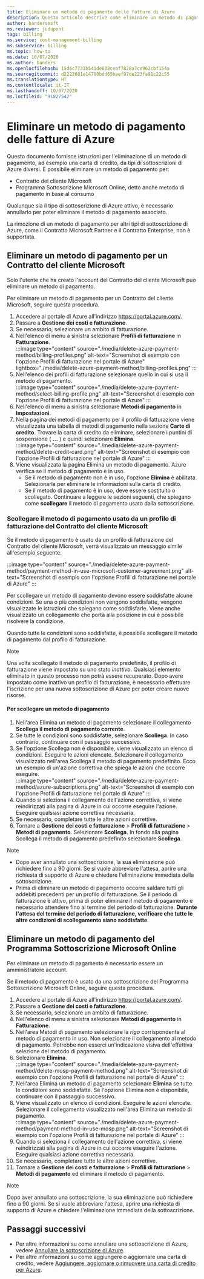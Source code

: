 ```yaml
---
title: Eliminare un metodo di pagamento delle fatture di Azure
description: Questo articolo descrive come eliminare un metodo di pagamento usato da una sottoscrizione di Azure.
author: bandersmsft
ms.reviewer: judupont
tags: billing
ms.service: cost-management-billing
ms.subservice: billing
ms.topic: how-to
ms.date: 10/07/2020
ms.author: banders
ms.openlocfilehash: 15d6c7731b541de638ceaf7828a7ce962cbf154a
ms.sourcegitcommit: d2222681e14700bdd65baef97de223fa91c22c55
ms.translationtype: HT
ms.contentlocale: it-IT
ms.lasthandoff: 10/07/2020
ms.locfileid: "91827542"
---
```

# <a name="delete-an-azure-billing-payment-method"></a>Eliminare un metodo di pagamento delle fatture di Azure

Questo documento fornisce istruzioni per l'eliminazione di un metodo di pagamento, ad esempio una carta di credito, da tipi di sottoscrizioni di Azure diversi. È possibile eliminare un metodo di pagamento per:

- Contratto del cliente Microsoft
- Programma Sottoscrizione Microsoft Online, detto anche metodo di pagamento in base al consumo

Qualunque sia il tipo di sottoscrizione di Azure attivo, è necessario annullarlo per poter eliminare il metodo di pagamento associato.

La rimozione di un metodo di pagamento per altri tipi di sottoscrizione di Azure, come il Contratto Microsoft Partner e il Contratto Enterprise, non è supportata.

## <a name="delete-an-mca-payment-method"></a>Eliminare un metodo di pagamento per un Contratto del cliente Microsoft

Solo l'utente che ha creato l'account del Contratto del cliente Microsoft può eliminare un metodo di pagamento.

Per eliminare un metodo di pagamento per un Contratto del cliente Microsoft, seguire questa procedura.

1. Accedere al portale di Azure all'indirizzo https://portal.azure.com/.
1. Passare a **Gestione dei costi e fatturazione**.
1. Se necessario, selezionare un ambito di fatturazione.
1. Nell'elenco di menu a sinistra selezionare **Profili di fatturazione** in **Fatturazione**.  
    :::image type="content" source="./media/delete-azure-payment-method/billing-profiles.png" alt-text="Screenshot di esempio con l'opzione Profili di fatturazione nel portale di Azure" lightbox="./media/delete-azure-payment-method/billing-profiles.png" :::
1. Nell'elenco dei profili di fatturazione selezionare quello in cui si usa il metodo di pagamento.  
    :::image type="content" source="./media/delete-azure-payment-method/select-billing-profile.png" alt-text="Screenshot di esempio con l'opzione Profili di fatturazione nel portale di Azure" :::
1. Nell'elenco di menu a sinistra selezionare **Metodi di pagamento** in **Impostazioni**.
1. Nella pagina dei metodi di pagamento per il profilo di fatturazione viene visualizzata una tabella di metodi di pagamento nella sezione **Carte di credito**. Trovare la carta di credito da eliminare, selezionare i puntini di sospensione ( **...** ) e quindi selezionare **Elimina**.  
    :::image type="content" source="./media/delete-azure-payment-method/delete-credit-card.png" alt-text="Screenshot di esempio con l'opzione Profili di fatturazione nel portale di Azure" :::
1. Viene visualizzata la pagina Elimina un metodo di pagamento. Azure verifica se il metodo di pagamento è in uso.
    - Se il metodo di pagamento non è in uso, l'opzione **Elimina** è abilitata. Selezionarla per eliminare le informazioni sulla carta di credito.
    - Se il metodo di pagamento è in uso, deve essere sostituito o scollegato. Continuare a leggere le sezioni seguenti, che spiegano come **scollegare** il metodo di pagamento usato dalla sottoscrizione.

### <a name="detach-payment-method-used-by-an-mca-billing-profile"></a>Scollegare il metodo di pagamento usato da un profilo di fatturazione del Contratto del cliente Microsoft

Se il metodo di pagamento è usato da un profilo di fatturazione del Contratto del cliente Microsoft, verrà visualizzato un messaggio simile all'esempio seguente.

:::image type="content" source="./media/delete-azure-payment-method/payment-method-in-use-microsoft-customer-agreement.png" alt-text="Screenshot di esempio con l'opzione Profili di fatturazione nel portale di Azure" :::

Per scollegare un metodo di pagamento devono essere soddisfatte alcune condizioni. Se una o più condizioni non vengono soddisfatte, vengono visualizzate le istruzioni che spiegano come soddisfarle. Viene anche visualizzato un collegamento che porta alla posizione in cui è possibile risolvere la condizione.

Quando tutte le condizioni sono soddisfatte, è possibile scollegare il metodo di pagamento dal profilo di fatturazione.

> [!NOTE]
> Una volta scollegato il metodo di pagamento predefinito, il profilo di fatturazione viene impostato su uno stato _inattivo_. Qualsiasi elemento eliminato in questo processo non potrà essere recuperato. Dopo avere impostato come inattivo un profilo di fatturazione, è necessario effettuare l'iscrizione per una nuova sottoscrizione di Azure per poter creare nuove risorse.

#### <a name="to-detach-a-payment-method"></a>Per scollegare un metodo di pagamento

1. Nell'area Elimina un metodo di pagamento selezionare il collegamento **Scollega il metodo di pagamento corrente**.
1. Se tutte le condizioni sono soddisfatte, selezionare **Scollega**. In caso contrario, continuare con il passaggio successivo.
1. Se l'opzione Scollega non è disponibile, viene visualizzato un elenco di condizioni. Eseguire le azioni elencate. Selezionare il collegamento visualizzato nell'area Scollega il metodo di pagamento predefinito. Ecco un esempio di un'azione correttiva che spiega le azioni che occorre eseguire.  
    :::image type="content" source="./media/delete-azure-payment-method/azure-subscriptions.png" alt-text="Screenshot di esempio con l'opzione Profili di fatturazione nel portale di Azure" :::
1. Quando si seleziona il collegamento dell'azione correttiva, si viene reindirizzati alla pagina di Azure in cui occorre eseguire l'azione. Eseguire qualsiasi azione correttiva necessaria.
1. Se necessario, completare tutte le altre azioni correttive.
1. Tornare a **Gestione dei costi e fatturazione** > **Profili di fatturazione** > **Metodi di pagamento**. Selezionare **Scollega**. In fondo alla pagina Scollega il metodo di pagamento predefinito selezionare **Scollega**.

> [!NOTE]
> - Dopo aver annullato una sottoscrizione, la sua eliminazione può richiedere fino a 90 giorni. Se si vuole abbreviare l'attesa, aprire una richiesta di supporto di Azure e chiedere l'eliminazione immediata della sottoscrizione.
> - Prima di eliminare un metodo di pagamento occorre saldare tutti gli addebiti precedenti per un profilo di fatturazione. Se il periodo di fatturazione è attivo, prima di poter eliminare il metodo di pagamento è necessario attendere fino al termine del periodo di fatturazione. **Durante l'attesa del termine del periodo di fatturazione, verificare che tutte le altre condizioni di scollegamento siano soddisfatte**.

## <a name="delete-a-mosp-payment-method"></a>Eliminare un metodo di pagamento del Programma Sottoscrizione Microsoft Online

Per eliminare un metodo di pagamento è necessario essere un amministratore account.

Se il metodo di pagamento è usato da una sottoscrizione del Programma Sottoscrizione Microsoft Online, seguire questa procedura.

1. Accedere al portale di Azure all'indirizzo https://portal.azure.com/.
1. Passare a **Gestione dei costi e fatturazione**.
1. Se necessario, selezionare un ambito di fatturazione.
1. Nell'elenco di menu a sinistra selezionare **Metodi di pagamento** in **Fatturazione**.
1. Nell'area Metodi di pagamento selezionare la _riga_ corrispondente al metodo di pagamento in uso. Non selezionare il collegamento al metodo di pagamento. Potrebbe non esserci un'indicazione visiva dell'effettiva selezione del metodo di pagamento.
1. Selezionare **Elimina**.  
    :::image type="content" source="./media/delete-azure-payment-method/delete-mosp-payment-method.png" alt-text="Screenshot di esempio con l'opzione Profili di fatturazione nel portale di Azure" :::
1. Nell'area Elimina un metodo di pagamento selezionare **Elimina** se tutte le condizioni sono soddisfatte. Se l'opzione Elimina non è disponibile, continuare con il passaggio successivo.
1. Viene visualizzato un elenco di condizioni. Eseguire le azioni elencate. Selezionare il collegamento visualizzato nell'area Elimina un metodo di pagamento.  
    :::image type="content" source="./media/delete-azure-payment-method/payment-method-in-use-mosp.png" alt-text="Screenshot di esempio con l'opzione Profili di fatturazione nel portale di Azure" :::
1. Quando si seleziona il collegamento dell'azione correttiva, si viene reindirizzati alla pagina di Azure in cui occorre eseguire l'azione. Eseguire qualsiasi azione correttiva necessaria.
1. Se necessario, completare tutte le altre azioni correttive.
1. Tornare a **Gestione dei costi e fatturazione** > **Profili di fatturazione** > **Metodi di pagamento** ed eliminare il metodo di pagamento.

> [!NOTE]
> Dopo aver annullato una sottoscrizione, la sua eliminazione può richiedere fino a 90 giorni. Se si vuole abbreviare l'attesa, aprire una richiesta di supporto di Azure e chiedere l'eliminazione immediata della sottoscrizione.

## <a name="next-steps"></a>Passaggi successivi

- Per altre informazioni su come annullare una sottoscrizione di Azure, vedere [Annullare la sottoscrizione di Azure](cancel-azure-subscription.md).
- Per altre informazioni su come aggiungere o aggiornare una carta di credito, vedere [Aggiungere, aggiornare o rimuovere una carta di credito per Azure](change-credit-card.md).